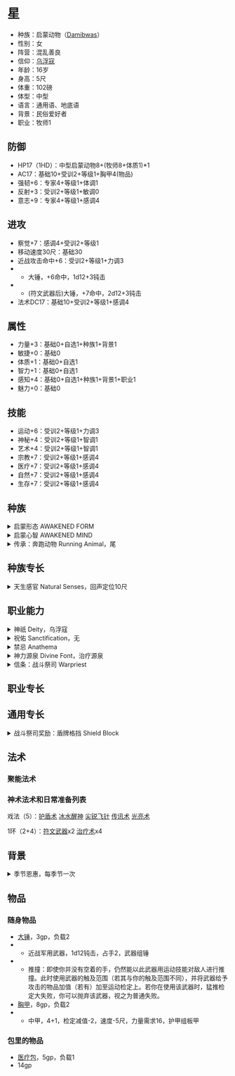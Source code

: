 # 星

- 种族：启蒙动物（[Damibwas](https://2e.aonprd.com/Monsters.aspx?ID=1621#:~:text=Damibwas%20are%20domesticated%20hounds%20capable,underwater%20with%20grace%20and%20speed.)）
- 性别：女
- 阵营：混乱善良
- 信仰：[乌浮寇](https://pf2.huijiwiki.com/wiki/%E4%B9%8C%E6%B5%AE%E5%AF%87)
- 年龄：16岁
- 身高：5尺
- 体重：102磅
- 体型：中型
- 语言：通用语、地底语
- 背景：民俗爱好者
- 职业：牧师1

## 防御

- HP17（1HD）：中型启蒙动物8+(牧师8+体质1)*1
- AC17：基础10+受训2+等级1+胸甲4(物品)
- 强韧+6：专家4+等级1+体调1
- 反射+3：受训2+等级1+敏调0
- 意志+9：专家4+等级1+感调4

## 进攻

- 察觉+7：感调4+受训2+等级1
- 移动速度30尺：基础30
- 近战攻击命中+6：受训2+等级1+力调3
- - 大锤，+6命中，1d12+3钝击
- - (符文武器后)大锤，+7命中，2d12+3钝击
- 法术DC17：基础10+受训2+等级1+感调4

## 属性

- 力量+3：基础0+自选1+种族1+背景1
- 敏捷+0：基础0
- 体质+1：基础0+自选1
- 智力+1：基础0+自选1
- 感知+4：基础0+自选1+种族1+背景1+职业1
- 魅力+0：基础0

## 技能

- 运动+6：受训2+等级1+力调3
- 神秘+4：受训2+等级1+智调1
- 艺术+4：受训2+等级1+智调1
- 宗教+7：受训2+等级1+感调4
- 医疗+7：受训2+等级1+感调4
- 自然+7：受训2+等级1+感调4
- 生存+7：受训2+等级1+感调4

## 种族

<details>
<summary>
启蒙形态 AWAKENED FORM
</summary>

启蒙改变了你的形态，使你可以用语言说话，用双腿站立。你可以穿戴，持握，持用和使用物品。你如使用肢体来操作物品以及使用多少条肢体由你和你的GM决定，但你遵循的规则如同有两只手的类人生物。
</details>

<details>
<summary>
启蒙心智 AWAKENED MIND
</summary>

启蒙改变了你的心智。你不再是动物，但你仍然可以向你的同种动物提问，并从之获得答案，并且可以对你的同种动物使用交涉技能。通过回忆你的本能，你可以让自己被影响动物的法术和其他效果影响，如同你仍是动物一样。
</details>

<details>
<summary>
传承：奔跑动物 Running Animal，尾
</summary>

你是一种适合在陆地上高速奔跑的动物。通常你像狗一样用四肢奔跑，但也可以像袋鼠，鸸鹋或企鹅一样用两腿奔跑。 你具有30尺陆地速度，以及一种任选的动物攻击（通常为爪，颚，或尾；见边栏）。

尾：1d6钝击，娴熟，摔绊，无武装
</details>

## 种族专长

<details>
<summary>
天生感官 Natural Senses，回声定位10尺
</summary>

[启蒙动物]

即便是在启蒙之后，仍然保持着敏锐的动物感官。从下列感官中选择适应你动物种类的一项：黑暗视觉，回声定位10尺，昏暗视觉，灵敏嗅觉（模糊感官）30尺，或则震颤感知（模糊感官）30尺。（回声定位允许你在所列范围内使用听觉作为精确感官。）如果你的动物种类通常没有特定类型的感官，你无法从此专长获得该感官。
</details>

## 职业能力

<details>
<summary>
神祇 Deity，乌浮寇
</summary>

作为牧师，你是一位你尊崇祂超过世间一切存在的神祇的凡人侍仆。在开拓者中最常见的神祇信仰在信仰中给出，一并列出的还有祂们的典范，关注范畴以及你作为这位神祇牧师所能获得的增益。你的神祇会为你一项技能以及该神祇的偏好武器上赋予受训熟练度。

你的神祇还会将法术加入到你的法术列表当中。只要你的牧师等级可以准备该环级的法术，你就可以如正常准备神术法术列表中的法术一般准备这些法术。且当你以此法准备它们时，即使这些法术通常不在神术法术列表当中，也会被视为神术法术。

偏好武器：大锤

神祇法术：1环快速移动，3环加速术，6环巨龙形态

神祇技能：运动
</details>

<details>
<summary>
祝佑 Sanctification，无
</summary>

根据你的神祇，祂赐下的祝佑会令你变得圣洁或邪秽。这会赋予你圣洁或邪秽特征，投身到波及各位面一切灵魂的善恶永恒斗争之中，并且可能会影响到其它能力。若你的神祇允许你“选择”圣洁或邪秽，你可以自由选择其一，而若你的神祇“要求”圣洁或邪秽，则你自动获得相应特征。如果你因为某种原因获得了对立的特征，你失去先前的特征直到完成一次赎罪术仪式。
</details>

<details>
<summary>
禁忌 Anathema
</summary>

与你神祇的理念根基相违背的行径是你信仰的禁忌。学习或施放禁忌法术，犯下禁忌行为或是使用禁忌物品都会让你失去自己神祇的恩惠。

对于那些不允许圣洁祝佑的神祇而言，施放圣洁法术很可能是一项禁忌。类似地，施放其它违背了你信仰目的与教条的法术会干扰你与自己神祇的连接。举例而言，施放法术来创造不死生物对于死亡女神法莱斯玛而言是禁忌。许多触犯禁忌的行为并不会完整列写在神祇的正式数据表上。对于一些擦边行为，你和你的GM应当商讨敲定哪些行为会触犯禁忌。

如果你触犯自己神祇禁忌的次数积累到一定程度，你会失去与自己神祇连接带来的魔法能力。而GM会决定你将失去哪些职业特征，通常而言其中会包括你的神力源泉和所有的牧师施法能力。只有通过举行赎罪术仪式来忏悔罪孽后你才能重新获得这些能力。

典范：拥抱变化与未来，用灵活掌控逆境，为他人带去自由与进步

禁忌：让自己与周围的环境停滞不前，把蛋压碎，污言秽语、恶语伤人
</details>

<details>
<summary>
神力源泉 Divine Font，治疗源泉
</summary>

经由你神祇的祝福，你获得了额外的法术来引导名为命能的生命力量或是它名为虚能的对立面。当你每日准备你的法术时，你可以准备额外的伤害术或治疗术法术，这取决于你的神祇。你神祇为你提供的神力源泉法术列写在第35-39页，你神祇的神力源泉条目中；若同时列出二者，则你可以在伤害术与治疗术中择一获得。一旦你做出选择，你就无法在没有神力介入的情况下更改神力源泉。

治疗源泉：你每日获得四个等同于你牧师法术位中最高环级的额外法术位。你只能在这些法术位当中准备治疗术法术。在5级时，额外法术位数目提高到五个，在15级时则提高到六个。
</details>

<details>
<summary>
信条：战斗祭司 Warpriest
</summary>

你在修会中接受了更多军事信条的训练，同时专注于法术与战斗。
- 第一信条（1级）：你在轻甲和中甲上受训，并且在强韧豁免上的熟练度提升到专家。你获得盾牌格挡通用专长，这是一个可以使用盾牌减少伤害的反应动作。如果你的神祇的偏好武器是简易武器或无武装攻击，你获得简单致命牧师专长。在13级时，如果你获得神力庇护职业能力，你在轻甲和中甲熟练度还会提升至专家。
- 第二信条（3级）： 你在军用武器上受训。
- 第三信条（7级）：你在你的神祇的偏好武器、简易武器和无武装攻击上的熟练度提升到专家。当你使用你的神祇的偏好武器在攻击检定中成功重击时，该武器的重击专精效果生效；此时你可以使用你的法术DC来替代你的职业DC。
- 第四信条（11级）：你在法术攻击调整值和法术DC上的熟练度提升至专家。
- 第五信条（15级）：你在强韧豁免上的熟练度提升至大师。当你在强韧豁免中掷出成功，你改为获得大成功。
- 最终信条（19级）：你在你神祇的偏好武器，法术攻击调整值和法术DC上的熟练度提升至大师。
</details>

## 职业专长

## 通用专长

<details>
<summary>
战斗祭司奖励：盾牌格挡 Shield Block
</summary>

[通用]

反应动作

触发：你已举起盾牌，并将要受到攻击造成的物理伤害（钝击、穿刺或挥砍）。

你眼疾手快地调整盾牌位置，接下一次猛击。你的盾牌为你减免等于盾牌硬度的伤害值。你和盾牌均会受到其余的伤害，这可能导致盾牌破损或被摧毁。
</details>

<!--

专长规划：

1（族裔）：回声定位
2（技能、职业）：治疗之手
3（通用）：异族情谊
4（技能、职业）：滋养打击
5（族裔）：天生野望（领域入门，治疗）
6（技能、职业）：神力武器
7（通用）：护甲擅长（重甲）
8（技能、职业）：狂热奔涌
9（族裔）：多才多艺（女巫）
10（技能、职业）：战时补给
11（通用）：惊奇先攻
12（技能、职业）：神力抗驳

技能规划：

1：辨识异相
2：战地医疗
3：+自然
4：自然疗法
5：+神秘
6：迅速辨识
7：+自然
8：迅速认知
9：+神秘
10：破除诅咒
11：+宗教
12：动物朋友

-->

## 法术

### 聚能法术

### 神术法术和日常准备列表

戏法（5）：[护盾术](https://pf2.huijiwiki.com/wiki/%E6%8A%A4%E7%9B%BE%E6%9C%AF)
[冰水醒神](https://pf2.huijiwiki.com/wiki/%E5%86%B0%E6%B0%B4%E9%86%92%E7%A5%9E)
[尖锐飞针](https://pf2.huijiwiki.com/wiki/%E5%B0%96%E9%94%90%E9%A3%9E%E9%92%88)
[传讯术](https://pf2.huijiwiki.com/wiki/%E4%BC%A0%E8%AE%AF%E6%9C%AF)
[光亮术](https://pf2.huijiwiki.com/wiki/%E5%85%89%E4%BA%AE%E6%9C%AF)

1环（2+4）：[符文武器](https://pf2.huijiwiki.com/wiki/%E7%AC%A6%E6%96%87%E6%AD%A6%E5%99%A8)x2
[治疗术](https://pf2.huijiwiki.com/wiki/%E6%B2%BB%E7%96%97%E6%9C%AF)x4

## 背景

<details>
<summary>
季节恩惠，每季节一次
</summary>

自由动作

触发 你将要为回忆知识做出任意检定；

效果 你具有一种洞察力，随着你回忆起了一个古老的寓言，模糊的传说，或适合手头主题的故事。此次回忆知识失去秘密特征。提高一级你回忆知识检定结果的成功度。
</details>

## 物品

### 随身物品

- [大锤](https://pf2.huijiwiki.com/wiki/%E5%A4%A7%E9%94%A4)，3gp，负载2
- - 近战军用武器，1d12钝击，占手2，武器组锤
- - 推撞：即使你并没有空着的手，仍然能以此武器用运动技能对敌人进行推撞。此时使用武器的触及范围（若其与你的触及范围不同），并将武器给予攻击的物品加值（若有）加至运动检定上。若你在使用该武器时，猛推检定大失败，你可以抛弃该武器，视之为普通失败。
- [胸甲](https://pf2.huijiwiki.com/wiki/%E8%83%B8%E7%94%B2)，8gp，负载2
- - 中甲，4+1，检定减值-2，速度-5尺，力量需求16，护甲组板甲

### 包里的物品

- [医疗包](https://2e.aonprd.com/Equipment.aspx?ID=2727)，5gp，负载1
- 14gp
